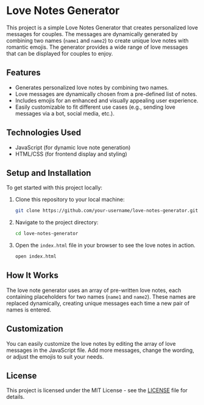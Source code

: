 
# Love Notes Generator

This project is a simple Love Notes Generator that creates personalized love messages for couples. The messages are dynamically generated by combining two names (`name1` and `name2`) to create unique love notes with romantic emojis. The generator provides a wide range of love messages that can be displayed for couples to enjoy.

## Features

- Generates personalized love notes by combining two names.
- Love messages are dynamically chosen from a pre-defined list of notes.
- Includes emojis for an enhanced and visually appealing user experience.
- Easily customizable to fit different use cases (e.g., sending love messages via a bot, social media, etc.).

## Technologies Used

- JavaScript (for dynamic love note generation)
- HTML/CSS (for frontend display and styling)

## Setup and Installation

To get started with this project locally:

1. Clone this repository to your local machine:

    ```bash
    git clone https://github.com/your-username/love-notes-generator.git
    ```

2. Navigate to the project directory:

    ```bash
    cd love-notes-generator
    ```

3. Open the `index.html` file in your browser to see the love notes in action.

    ```bash
    open index.html
    ```

## How It Works

The love note generator uses an array of pre-written love notes, each containing placeholders for two names (`name1` and `name2`). These names are replaced dynamically, creating unique messages each time a new pair of names is entered.

## Customization

You can easily customize the love notes by editing the array of love messages in the JavaScript file. Add more messages, change the wording, or adjust the emojis to suit your needs.

## License

This project is licensed under the MIT License - see the [LICENSE](LICENSE) file for details.

